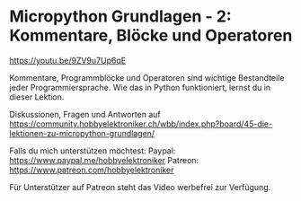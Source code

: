 # Micropython Grundlagen - 2: Kommentare, Blöcke und Operatoren
 
https://youtu.be/9ZV9u7Up6qE

Kommentare, Programmblöcke und Operatoren sind wichtige Bestandteile jeder Programmiersprache. Wie das in Python funktioniert, lernst du in dieser Lektion.

Diskussionen, Fragen und Antworten auf 
https://community.hobbyelektroniker.ch/wbb/index.php?board/45-die-lektionen-zu-micropython-grundlagen/

Falls du mich unterstützen möchtest:
Paypal: https://www.paypal.me/hobbyelektroniker
Patreon: https://www.patreon.com/hobbyelektroniker

Für Unterstützer auf Patreon steht das Video werbefrei zur Verfügung.


